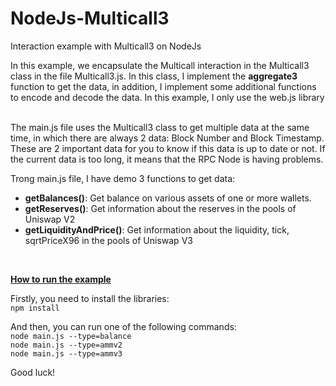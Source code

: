 # NodeJs-Multicall3
Interaction example with Multicall3 on NodeJs

In this example, we encapsulate the Multicall interaction in the Multicall3 class in the file Multicall3.js. In this class, I implement the <b>aggregate3</b> function to get the data, in addition, I implement some additional functions to encode and decode the data. In this example, I only use the web.js library

<br />The main.js file uses the Multicall3 class to get multiple data at the same time, in which there are always 2 data: Block Number and Block Timestamp. These are 2 important data for you to know if this data is up to date or not. If the current data is too long, it means that the RPC Node is having problems.

<p>Trong main.js file, I have demo 3 functions to get data:
<ul>
<li><b>getBalances()</b>: Get balance on various assets of one or more wallets.</li>
<li><b>getReserves()</b>: Get information about the reserves in the pools of Uniswap V2</li>
<li><b>getLiquidityAndPrice()</b>: Get information about the liquidity, tick, sqrtPriceX96 in the pools of Uniswap V3 </li>
</ul>
<br />

<p><b><u>How to run the example</u></b>
<p>Firstly, you need to install the libraries:
<br /><code>npm install</code>
<p>And then, you can run one of the following commands:
<br /><code>node main.js --type=balance</code>
<br /><code>node main.js --type=ammv2</code>
<br /><code>node main.js --type=ammv3</code>

<p>Good luck!